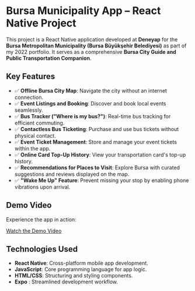 #  Bursa Municipality App – React Native Project

This project is a React Native application developed at **Deneyap** for the **Bursa Metropolitan Municipality (Bursa Büyükşehir Belediyesi)** as part of my 2022 portfolio. It serves as a comprehensive **Bursa City Guide and Public Transportation Companion**.

##  Key Features

- ✅ **Offline Bursa City Map**: Navigate the city without an internet connection.
- ✅ **Event Listings and Booking**: Discover and book local events seamlessly.
- ✅ **Bus Tracker ("Where is my bus?")**: Real-time bus tracking for efficient commuting.
- ✅ **Contactless Bus Ticketing**: Purchase and use bus tickets without physical contact.
- ✅ **Event Ticket Management**: Store and manage your event tickets within the app.
- ✅ **Online Card Top-Up History**: View your transportation card's top-up history.
- ✅ **Recommendations for Places to Visit**: Explore Bursa with curated suggestions and reviews displayed on the map.
- ✅ **"Wake Me Up" Feature**: Prevent missing your stop by enabling phone vibrations upon arrival.

##  Demo Video

Experience the app in action:

 [Watch the Demo Video](https://www.youtube.com/shorts/iZgHfh_GMzE)

## Technologies Used

- **React Native**: Cross-platform mobile app development.
- **JavaScript**: Core programming language for app logic.
- **HTML/CSS**: Structuring and styling components.
- **Expo** : Streamlined development workflow.

